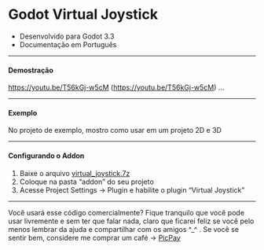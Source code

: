 # **Godot Virtual Joystick**

- Desenvolvido para Godot 3.3
- Documentação em Português

------------

#### Demostração
https://youtu.be/T56kGj-w5cM (https://youtu.be/T56kGj-w5cM)
...

------------

#### Exemplo
No projeto de exemplo, mostro como usar em um projeto 2D e 3D

------------


#### Configurando o Addon
1. Baixe o arquivo [virtual_joystick.7z](https://github.com/mcunha-br/Godot_VirtualJoystick/raw/main/virtual_joystick.7z)
2. Coloque na pasta “addon” do seu projeto
3. Acesse Project Settings -> Plugin e habilite o plugin “Virtual Joystick”


------------

Você usará esse código comercialmente? Fique tranquilo que você pode usar livremente e sem ter que falar nada, claro que ficarei feliz se você pelo menos lembrar da ajuda e compartilhar com os amigos ^_^ . Se você se sentir bem, considere me comprar um café -> [PicPay](https://drive.google.com/file/d/1gdOPqMZDVS8T_i8JToAUN2eQcC-Tn8qq/view?usp=sharing "PicPay")
